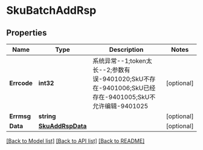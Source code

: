 # SkuBatchAddRsp

## Properties

Name | Type | Description | Notes
------------ | ------------- | ------------- | -------------
**Errcode** | **int32** | 系统异常--1;token太长--2;参数有误-9401020;SkU不存在-9401006;SkU已经存在-9401005;SkU不允许编辑-9401025 | [optional] 
**Errmsg** | **string** |  | [optional] 
**Data** | [**SkuAddRspData**](SkuAddRsp_data.md) |  | [optional] 

[[Back to Model list]](../README.md#documentation-for-models) [[Back to API list]](../README.md#documentation-for-api-endpoints) [[Back to README]](../README.md)



